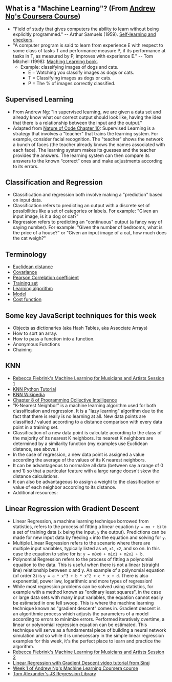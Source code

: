 ## What is a "Machine Learning"? (From [Andrew Ng's Coursera Course](https://www.coursera.org/learn/machine-learning))
* "Field of study that gives computers the ability to learn without being explicitly programmed." -- Arthur Samuels (1959). [Self-learning and checkers](https://en.wikipedia.org/wiki/Arthur_Samuel#Computer_checkers_.28draughts.29_development).
* "A computer program is said to learn from experience E with respect to some class of tasks T and performance measure P, if its performance at tasks in T, as measured by P, improves with experience E." -- Tom Mitchell (1998): [Maching Learning book](http://amzn.to/2nLdRgQ).
  * Example: classifying images of dogs and cats.
    * E = Watching you classify images as dogs or cats.
    * T = Classifying images as dogs or cats.
    * P = The % of images correctly classified.

## Supervised Learning
* From Andrew Ng: "In supervised learning, we are given a data set and already know what our correct output should look like, having the idea that there is a relationship between the input and the output."
* Adapted from [Nature of Code Chapter 10](http://natureofcode.com/book/chapter-10-neural-networks/): Supervised Learning is a strategy that involves a "teacher" that trains the learning system. For example, consider facial recognition. The "teacher" shows the network a bunch of faces (the teacher already knows the names associated with each face). The learning system makes its guesses and the teacher provides the answers. The learning system can then compare its answers to the known “correct” ones and make adjustments according to its errors.

## Classification and Regression
* Classification and regression both involve making a "prediction" based on input data.
* Classification refers to predicting an output with a discrete set of possibilities like a set of categories or labels. For example: "Given an input image, is it a dog or cat?"
* Regression refers to predicting an "continuous" output (a fancy way of saying number). For example: "Given the number of bedrooms, what is the price of a house?" or "Given an input image of a cat, how much does the cat weigh?"

## Terminology
* [Euclidean distance](https://github.com/shiffman/NOC-S17-2-Intelligence-Learning/wiki/Glossary:-Mathematics#euclidean-distance)
* [Covariance](https://github.com/shiffman/NOC-S17-2-Intelligence-Learning/wiki/Glossary:-Statistics#covariance)
* [Pearson Correlation coefficient](https://github.com/shiffman/NOC-S17-2-Intelligence-Learning/wiki/Glossary:-Statistics#correlation)
* [Training set](https://github.com/shiffman/NOC-S17-2-Intelligence-Learning/wiki/Glossary:-Machine-Learning#training-set)
* [Learning algorithm](https://github.com/shiffman/NOC-S17-2-Intelligence-Learning/wiki/Glossary:-Machine-Learning#algorithms)
* [Model](https://github.com/shiffman/NOC-S17-2-Intelligence-Learning/wiki/Glossary:-Machine-Learning#models)
* [Cost function](https://github.com/shiffman/NOC-S17-2-Intelligence-Learning/wiki/Glossary:-Machine-Learning#loss-function)

## Some key JavaScript techniques for this week
* Objects as dictionaries (aka Hash Tables, aka Associate Arrays)
* How to sort an array.
* How to pass a function into a function.
* Anonymous Functions
* Chaining

## KNN
* [Rebecca Fiebrink's Machine Learning for Musicians and Artists Session 1](https://www.kadenze.com/courses/machine-learning-for-musicians-and-artists-v/sessions/classification-part-i)
* [KNN Python Tutorial](http://machinelearningmastery.com/tutorial-to-implement-k-nearest-neighbors-in-python-from-scratch/)
* [KNN Wikipedia](https://en.wikipedia.org/wiki/K-nearest_neighbors_algorithm)
* [Chapter 8 of Programming Collective Intelligence](http://amzn.to/2nR6TFu)
* "K-Nearest Neighbor" is a machine learning algorithm used for both classification and regression. It is a "lazy learning" algorithm due to the fact that there is really is no learning at all. New data points are classified / valued according to a distance comparison with every data point in a training set.
* Classification of a new data point is calculate according to the class of the majority of its nearest K neighbors. Its nearest K neighbors are determined by a similarity function (my examples use Euclidean distance, see above.)
* In the case of regression, a new data point is assigned a value according the average of the values of its K nearest neighbors.
* It can be advantageous to normalize all data (between say a range of 0 and 1) so that a particular feature with a large range doesn't skew the distance calculations.
* It can also be advantageous to assign a weight to the classification or value of each neighbor according to its distance.
* Additional resources:

## Linear Regression with Gradient Descent
* Linear Regression, a machine learning technique borrowed from statistics, refers to the process of fitting a linear equation (`y = mx + b`) to a set of training data (`x` being the input, `y` the output). Predictions can be made for new input data by feeding `x` into the equation and solving for `y`.
* Multiple Linear Regression refers to the scenario where there are multiple input variables, typically listed as `x0`, `x1`, `x2`, and so on. In this case the equation to solve for is: `y = m0x0 + m1x1 + m2x2 + b`.
* Polynomial Regression refers to the process of fitting a polynomial equation to the data. This is useful when there is not a linear (straight line) relationship between x and y. An example of a polynomial equation (of order 3) is `y = a * x^3 + b * x^2 + c * x + d`. There is also exponential, power law, logarithmic and more types of regression!
* While most regression problems can be solved using statistics, for example with a method known as "ordinary least squares", in the case or large data sets with many input variables, the equation cannot easily be estimated in one fell swoop. This is where the machine learning technique known as "gradient descent" comes in. Gradient descent is an algorithmic process which adjusts the parameters of a model according to errors to minimize errors. Performed iteratively overtime, a linear or polynomial regression equation can be estimated. This technique will serve as a fundamental piece of building a neural network simulation and so while it is unnecessary in the simple linear regression examples for this week, it's the perfect place to learn and practice the algorithm.
* [Rebecca Fiebrink's Machine Learning for Musicians and Artists Session 2](https://www.kadenze.com/courses/machine-learning-for-musicians-and-artists-v/sessions/regression)
* [Linear Regression with Gradient Descent video tutorial from Siraj](https://www.youtube.com/watch?v=XdM6ER7zTLk)
* [Week 1 of Andrew Ng's Machine Learning Coursera course](https://www.coursera.org/learn/machine-learning/home/week/1)
* [Tom Alexander's JS Regression Library](https://github.com/Tom-Alexander/regression-js)
